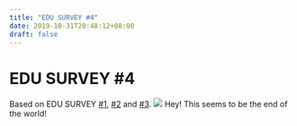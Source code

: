 ```yaml
---
title: "EDU SURVEY #4"
date: 2019-10-31T20:48:12+08:00
draft: false
---
```


# EDU SURVEY #4
Based on EDU SURVEY [#1](/blog/edu-survey-1), [#2](/blog/edu-survey-2) and [#3](/blog/edu-survey-3).
![](http://cdn.nemoworks.info/ycao.cc/images/EDU-SURVEY-4.jpg)
Hey! This seems to be the end of the world!